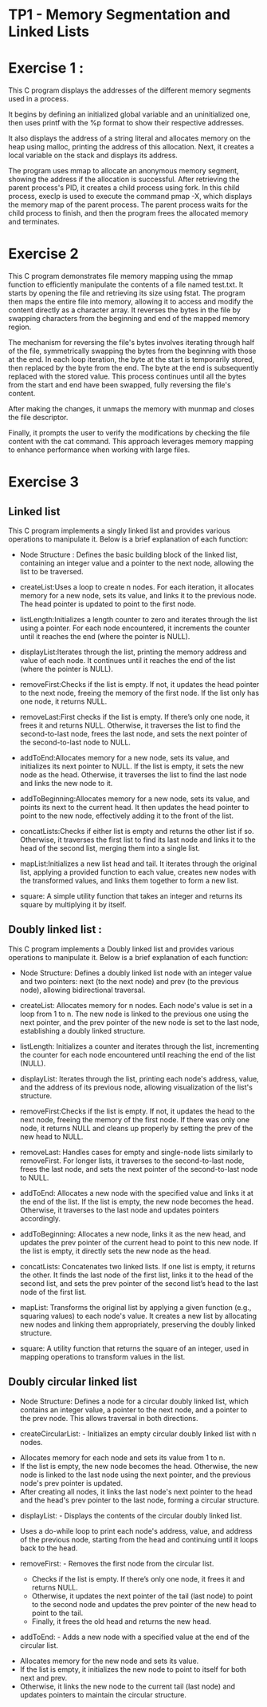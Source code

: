 # TP1 - Memory Segmentation and Linked Lists

# Exercise 1 :
This C program displays the addresses of the different memory segments used in a process. 

It begins by defining an initialized global variable and an uninitialized one, then uses printf with the %p format to show their respective addresses. 

It also displays the address of a string literal and allocates memory on the heap using malloc, printing the address of this allocation. Next, it creates a local variable on the stack and displays its address. 

The program uses mmap to allocate an anonymous memory segment, showing the address if the allocation is successful. After retrieving the parent process's PID, it creates a child process using fork. In this child process, execlp is used to execute the command pmap -X, which displays the memory map of the parent process. The parent process waits for the child process to finish, and then the program frees the allocated memory and terminates.


# Exercise 2
This C program demonstrates file memory mapping using the mmap function to efficiently manipulate the contents of a file named test.txt. It starts by opening the file and retrieving its size using fstat. The program then maps the entire file into memory, allowing it to access and modify the content directly as a character array. It reverses the bytes in the file by swapping characters from the beginning and end of the mapped memory region. 

The mechanism for reversing the file's bytes involves iterating through half of the file, symmetrically swapping the bytes from the beginning with those at the end. In each loop iteration, the byte at the start is temporarily stored, then replaced by the byte from the end. The byte at the end is subsequently replaced with the stored value. This process continues until all the bytes from the start and end have been swapped, fully reversing the file's content.
 
 After making the changes, it unmaps the memory with munmap and closes the file descriptor.
 
 Finally, it prompts the user to verify the modifications by checking the file content with the cat command. This approach leverages memory mapping to enhance performance when working with large files. 

# Exercise 3
## Linked list
This C program implements a singly linked list and provides various operations to manipulate it. Below is a brief explanation of each function:

* Node Structure : Defines the basic building block of the linked list, containing an integer value and a pointer to the next node, allowing the list to be traversed.

* createList:Uses a loop to create n nodes. For each iteration, it allocates memory for a new node, sets its value, and links it to the previous node. The head pointer is updated to point to the first node.

* listLength:Initializes a length counter to zero and iterates through the list using a pointer. For each node encountered, it increments the counter until it reaches the end (where the pointer is NULL).

* displayList:Iterates through the list, printing the memory address and value of each node. It continues until it reaches the end of the list (where the pointer is NULL).

* removeFirst:Checks if the list is empty. If not, it updates the head pointer to the next node, freeing the memory of the first node. If the list only has one node, it returns NULL.

* removeLast:First checks if the list is empty. If there’s only one node, it frees it and returns NULL. Otherwise, it traverses the list to find the second-to-last node, frees the last node, and sets the next pointer of the second-to-last node to NULL.

* addToEnd:Allocates memory for a new node, sets its value, and initializes its next pointer to NULL. If the list is empty, it sets the new node as the head. Otherwise, it traverses the list to find the last node and links the new node to it.

* addToBeginning:Allocates memory for a new node, sets its value, and points its next to the current head. It then updates the head pointer to point to the new node, effectively adding it to the front of the list.

* concatLists:Checks if either list is empty and returns the other list if so. Otherwise, it traverses the first list to find its last node and links it to the head of the second list, merging them into a single list.

* mapList:Initializes a new list head and tail. It iterates through the original list, applying a provided function to each value, creates new nodes with the transformed values, and links them together to form a new list.

* square: A simple utility function that takes an integer and returns its square by multiplying it by itself.

## Doubly linked list :
This C program implements a Doubly linked list and provides various operations to manipulate it. Below is a brief explanation of each function:

* Node Structure: Defines a doubly linked list node with an integer value and two pointers: next (to the next node) and prev (to the previous node), allowing bidirectional traversal.

* createList: Allocates memory for n nodes. Each node's value is set in a loop from 1 to n. The new node is linked to the previous one using the next pointer, and the prev pointer of the new node is set to the last node, establishing a doubly linked structure.

* listLength: Initializes a counter and iterates through the list, incrementing the counter for each node encountered until reaching the end of the list (NULL).

* displayList: Iterates through the list, printing each node's address, value, and the address of its previous node, allowing visualization of the list's structure.

* removeFirst:Checks if the list is empty. If not, it updates the head to the next node, freeing the memory of the first node. If there was only one node, it returns NULL and cleans up properly by setting the prev of the new head to NULL.

* removeLast: Handles cases for empty and single-node lists similarly to removeFirst. For longer lists, it traverses to the second-to-last node, frees the last node, and sets the next pointer of the second-to-last node to NULL.

* addToEnd: Allocates a new node with the specified value and links it at the end of the list. If the list is empty, the new node becomes the head. Otherwise, it traverses to the last node and updates pointers accordingly.

* addToBeginning: Allocates a new node, links it as the new head, and updates the prev pointer of the current head to point to this new node. If the list is empty, it directly sets the new node as the head.

* concatLists: Concatenates two linked lists. If one list is empty, it returns the other. It finds the last node of the first list, links it to the head of the second list, and sets the prev pointer of the second list’s head to the last node of the first list.

* mapList: Transforms the original list by applying a given function (e.g., squaring values) to each node's value. It creates a new list by allocating new nodes and linking them appropriately, preserving the doubly linked structure.

* square: A utility function that returns the square of an integer, used in mapping operations to transform values in the list.

## Doubly circular linked list

* Node Structure: Defines a node for a circular doubly linked list, which contains an integer value, a pointer to the next node, and a pointer to the prev node. This allows traversal in both directions.

* createCircularList: - Initializes an empty circular doubly linked list with n nodes.
 - Allocates memory for each node and sets its value from 1 to n.
 - If the list is empty, the new node becomes the head. Otherwise, the new node is linked to the last node using the next pointer, and the previous node's prev pointer is updated.
 - After creating all nodes, it links the last node's next pointer to the head and the head's prev pointer to the last node, forming a circular structure.

* displayList: - Displays the contents of the circular doubly linked list.
 - Uses a do-while loop to print each node's address, value, and address of the previous node, starting from the head and continuing until it loops back to the head.

* removeFirst: - Removes the first node from the circular list.
  - Checks if the list is empty. If there’s only one node, it frees it and returns NULL.
  - Otherwise, it updates the next pointer of the tail (last node) to point to the second node and updates the prev pointer of the new head to point to the tail.
  - Finally, it frees the old head and returns the new head.

* addToEnd: - Adds a new node with a specified value at the end of the circular list.
 - Allocates memory for the new node and sets its value.
 - If the list is empty, it initializes the new node to point to itself for both next and prev.
 - Otherwise, it links the new node to the current tail (last node) and updates pointers to maintain the circular structure.
